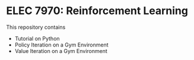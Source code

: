 # ELEC 7970: Reinforcement Learning 
This repository contains 
* Tutorial on Python
* Policy Iteration on a Gym Environment
* Value Iteration on a Gym Environment
